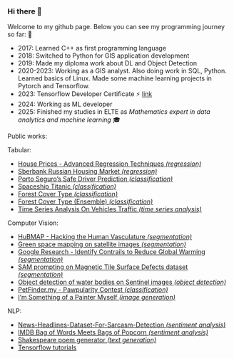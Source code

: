 ### Hi there 👋

Welcome to my github page. Below you can see my programming journey so far: 🤖
- 2017: Learned C++ as first programming language
- 2018: Switched to Python for GIS application development
- 2019: Made my diploma work about DL and Object Detection
- 2020-2023: Working as a GIS analyst. Also doing work in SQL, Python. 
Learned basics of Linux. Made some machine learning projects in Pytorch and Tensorflow.
- 2023: Tensorflow Developer Certificate ⚡ [link](https://www.credential.net/2fe2aedd-a7a7-43d9-bc19-767565c33a04)
- 2024: Working as ML developer
- 2025: Finished my studies in ELTE as *Mathematics expert in data analytics and machine learning* 🎓

Public works:

Tabular:
- [House Prices - Advanced Regression Techniques *(regression)*](https://github.com/bencetaro/tabular_notebooks/blob/main/house_price_regression_spline_gam.ipynb)
- [Sberbank Russian Housing Market *(regression)*](https://github.com/bencetaro/tabular_notebooks/blob/main/sberbank-notebook.ipynb)
- [Porto Seguro’s Safe Driver Prediction *(classification)*](https://github.com/bencetaro/tabular_notebooks/blob/main/car-insurance.ipynb)
- [Spaceship Titanic *(classification)*](https://github.com/bencetaro/tabular_notebooks/blob/main/spaceship-titanic-notebook.ipynb)
- [Forest Cover Type *(classification)*](https://github.com/bencetaro/tabular_notebooks/blob/main/forest-cover-type-classification-notebook.ipynb)
- [Forest Cover Type (Ensemble) *(classification)*](https://github.com/bencetaro/tabular_notebooks/blob/main/forest-cover-type-ensemble.ipynb)
- [Time Series Analysis On Vehicles Traffic *(time series analysis)*](https://github.com/bencetaro/tabular_notebooks/blob/main/time-series-forecasting-on-vehicle-traffic.ipynb)

Computer Vision:
- [HuBMAP - Hacking the Human Vasculature *(segmentation)*](https://github.com/bencetaro/CV_hubmap_segmenation)
- [Green space mapping on satellite images *(segmentation)*](https://github.com/bencetaro/CV_sentinel_segment)
- [Google Research - Identify Contrails to Reduce Global Warming *(segmentation)*](https://github.com/bencetaro/CV_contrail_segmentation_tensorflow/blob/master/contrail-segmentation-tensorflow.ipynb)
- [SAM prompting on Magnetic Tile Surface Defects dataset *(segmentation)*](https://github.com/bencetaro/CV_SAM_prompting/blob/main/sam-test-on-magnetic-tile-surface-defects-dataset.ipynb)
- [Object detection of water bodies on Sentinel images *(object detection)*](https://github.com/bencetaro/CV_sentinel_object_detection)
- [PetFinder.my - Pawpularity Contest *(classification)*](https://github.com/bencetaro/CV_pawpularity_contest/blob/main/petfinder-with-fastai-resnet50-pretrained.ipynb)
- [I’m Something of a Painter Myself *(image generation)*](https://github.com/bencetaro/CV_Monet_painting_generator/blob/main/monet-painting-generator-with-cyclegan-pytorch.ipynb)

NLP:
- [News-Headlines-Dataset-For-Sarcasm-Detection *(sentiment analysis)*](https://github.com/bencetaro/NLP_sarcasm_sentiment_analysis/blob/main/tf_nlp_sarcasm.ipynb)
- [IMDB Bag of Words Meets Bags of Popcorn *(sentiment analysis)*](https://github.com/bencetaro/NLP_imdb_sentiment_analysis/blob/master/sentiment-analysis-with-keras.ipynb)
- [Shakespeare poem generator *(text generation)*](https://github.com/bencetaro/NLP_Shakespeare_poem_gen/blob/main/shakespeare_poem_generator.ipynb)
- [Tensorflow tutorials](https://github.com/bencetaro/NLP_tensorflow_tutorials)


<!--
**** is a ✨ _special_ ✨ repository because its `README.md` (this file) appears on your GitHub profile.

Here are some ideas to get you started:

- 🔭 I’m currently working on ...
- 🌱 I’m currently learning ...
- 👯 I’m looking to collaborate on ...
- 🤔 I’m looking for help with ...
- 💬 Ask me about ...
- 📫 How to reach me: ...
- 😄 Pronouns: ...
- ⚡ Fun fact: ...
-->
